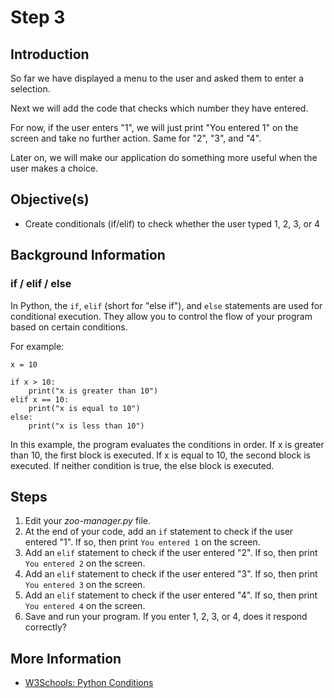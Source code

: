 # Step 3

## Introduction

So far we have displayed a menu to the user and asked them to enter a selection.

Next we will add the code that checks which number they have entered.

For now, if the user enters "1", we will just print "You entered 1" on the screen and take no further action. Same for "2", "3", and "4".

Later on, we will make our application do something more useful when the user makes a choice.

## Objective(s)

- Create conditionals (if/elif) to check whether the user typed 1, 2, 3, or 4

## Background Information

### if / elif / else

In Python, the `if`, `elif` (short for "else if"), and `else` statements are used for conditional execution. They allow you to control the flow of your program based on certain conditions.

For example:

```
x = 10

if x > 10:
    print("x is greater than 10")
elif x == 10:
    print("x is equal to 10")
else:
    print("x is less than 10")
```

In this example, the program evaluates the conditions in order. If x is greater than 10, the first block is executed. If x is equal to 10, the second block is executed. If neither condition is true, the else block is executed.

## Steps

1. Edit your *zoo-manager.py* file.
2. At the end of your code, add an `if` statement to check if the user entered "1". If so, then print `You entered 1` on the screen.
3. Add an `elif` statement to check if the user entered "2". If so, then print `You entered 2` on the screen.
4. Add an `elif` statement to check if the user entered "3". If so, then print `You entered 3` on the screen.
5. Add an `elif` statement to check if the user entered "4". If so, then print `You entered 4` on the screen.
6. Save and run your program. If you enter 1, 2, 3, or 4, does it respond correctly?

## More Information

- [W3Schools: Python Conditions](https://www.w3schools.com/python/python_conditions.asp)

